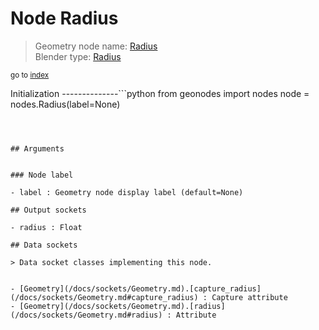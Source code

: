 
# Node Radius

> Geometry node name: [Radius](https://docs.blender.org/manual/en/latest/modeling/geometry_nodes/input/radius.html)<br>
  Blender type: [Radius](https://docs.blender.org/api/current/bpy.types.GeometryNodeInputRadius.html)
  
<sub>go to [index](/docs/index.md)</sub>

Initialization
--------------```python
from geonodes import nodes
node = nodes.Radius(label=None)
```



## Arguments


### Node label

- label : Geometry node display label (default=None)

## Output sockets

- radius : Float

## Data sockets

> Data socket classes implementing this node.
  
  
- [Geometry](/docs/sockets/Geometry.md).[capture_radius](/docs/sockets/Geometry.md#capture_radius) : Capture attribute
- [Geometry](/docs/sockets/Geometry.md).[radius](/docs/sockets/Geometry.md#radius) : Attribute
  
